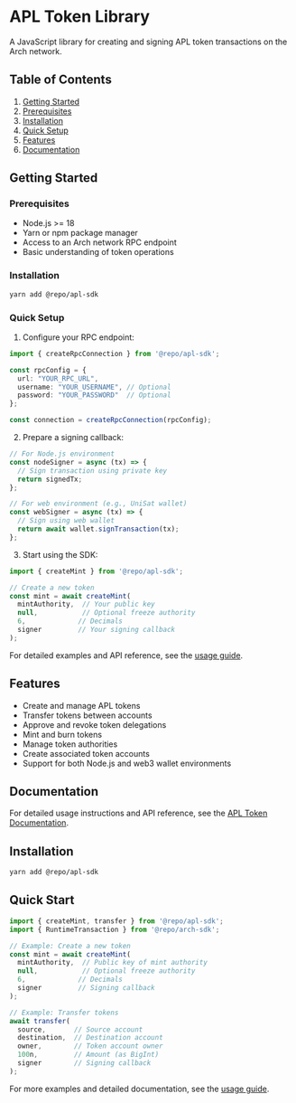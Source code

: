 # APL Token Library

A JavaScript library for creating and signing APL token transactions on the Arch network.

## Table of Contents
1. [Getting Started](#getting-started)
2. [Prerequisites](#prerequisites)
3. [Installation](#installation)
4. [Quick Setup](#quick-setup)
5. [Features](#features)
6. [Documentation](#documentation)

## Getting Started

### Prerequisites
- Node.js >= 18
- Yarn or npm package manager
- Access to an Arch network RPC endpoint
- Basic understanding of token operations

### Installation
```bash
yarn add @repo/apl-sdk
```

### Quick Setup
1. Configure your RPC endpoint:
```typescript
import { createRpcConnection } from '@repo/apl-sdk';

const rpcConfig = {
  url: "YOUR_RPC_URL",
  username: "YOUR_USERNAME", // Optional
  password: "YOUR_PASSWORD"  // Optional
};

const connection = createRpcConnection(rpcConfig);
```

2. Prepare a signing callback:
```typescript
// For Node.js environment
const nodeSigner = async (tx) => {
  // Sign transaction using private key
  return signedTx;
};

// For web environment (e.g., UniSat wallet)
const webSigner = async (tx) => {
  // Sign using web wallet
  return await wallet.signTransaction(tx);
};
```

3. Start using the SDK:
```typescript
import { createMint } from '@repo/apl-sdk';

// Create a new token
const mint = await createMint(
  mintAuthority,  // Your public key
  null,           // Optional freeze authority
  6,             // Decimals
  signer         // Your signing callback
);
```

For detailed examples and API reference, see the [usage guide](./docs/usage.md).

## Features

- Create and manage APL tokens
- Transfer tokens between accounts
- Approve and revoke token delegations
- Mint and burn tokens
- Manage token authorities
- Create associated token accounts
- Support for both Node.js and web3 wallet environments

## Documentation

For detailed usage instructions and API reference, see the [APL Token Documentation](./docs/usage.md).

## Installation

```bash
yarn add @repo/apl-sdk
```

## Quick Start

```typescript
import { createMint, transfer } from '@repo/apl-sdk';
import { RuntimeTransaction } from '@repo/arch-sdk';

// Example: Create a new token
const mint = await createMint(
  mintAuthority,  // Public key of mint authority
  null,           // Optional freeze authority
  6,             // Decimals
  signer         // Signing callback
);

// Example: Transfer tokens
await transfer(
  source,       // Source account
  destination,  // Destination account
  owner,        // Token account owner
  100n,         // Amount (as BigInt)
  signer        // Signing callback
);
```

For more examples and detailed documentation, see the [usage guide](./docs/usage.md).
